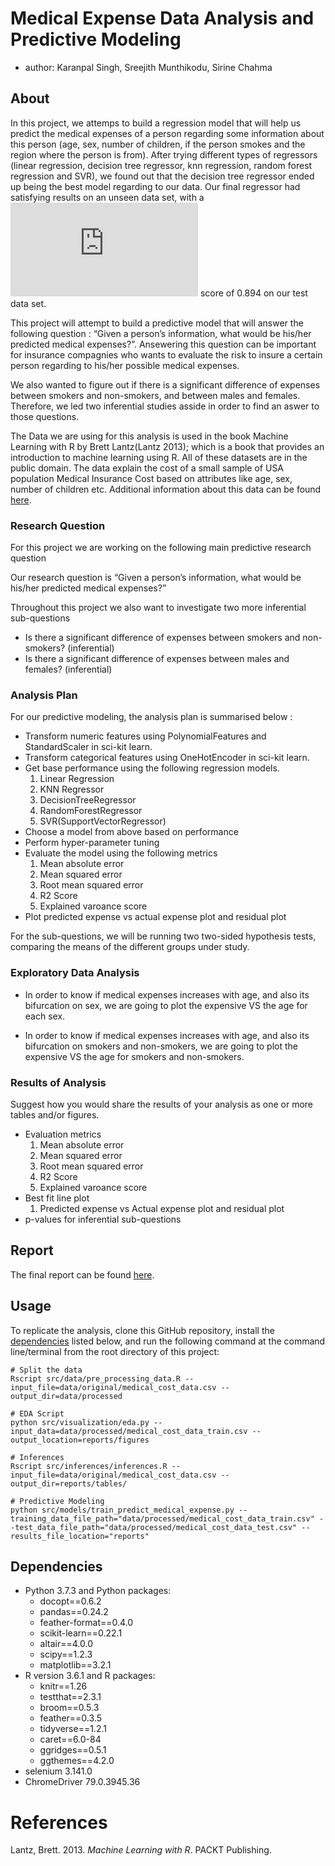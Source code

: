 
# Medical Expense Data Analysis and Predictive Modeling

  - author: Karanpal Singh, Sreejith Munthikodu, Sirine Chahma

## About

In this project, we attemps to build a regression model that will help
us predict the medical expenses of a person regarding some information
about this person (age, sex, number of children, if the person smokes
and the region where the person is from). After trying different types
of regressors (linear regression, decision tree regressor, knn
regression, random forest regression and SVR), we found out that the
decision tree regressor ended up being the best model regarding to our
data. Our final regressor had satisfying results on an unseen data set,
with a ![R^2](https://latex.codecogs.com/png.latex?R%5E2 "R^2") score of
0.894 on our test data set.

This project will attempt to build a predictive model that will answer
the following question : “Given a person’s information, what would be
his/her predicted medical expenses?”. Ansewering this question can be
important for insurance compagnies who wants to evaluate the risk to
insure a certain person regarding to his/her possible medical expenses.

We also wanted to figure out if there is a significant difference of
expenses between smokers and non-smokers, and between males and females.
Therefore, we led two inferential studies asside in order to find an
aswer to those questions.

The Data we are using for this analysis is used in the book Machine
Learning with R by Brett Lantz(Lantz 2013); which is a book that
provides an introduction to machine learning using R. All of these
datasets are in the public domain. The data explain the cost of a small
sample of USA population Medical Insurance Cost based on attributes like
age, sex, number of children etc. Additional information about this data
can be found
[here](https://gist.github.com/meperezcuello/82a9f1c1c473d6585e750ad2e3c05a41).

### Research Question

For this project we are working on the following main predictive
research question

Our research question is “Given a person’s information, what would be
his/her predicted medical expenses?”

Throughout this project we also want to investigate two more inferential
sub-questions

  - Is there a significant difference of expenses between smokers and
    non-smokers? (inferential)
  - Is there a significant difference of expenses between males and
    females? (inferential)

### Analysis Plan

For our predictive modeling, the analysis plan is summarised below :

  - Transform numeric features using PolynomialFeatures and
    StandardScaler in sci-kit learn.  
  - Transform categorical features using OneHotEncoder in sci-kit
    learn.  
  - Get base performance using the following regression models.
    1.  Linear Regression  
    2.  KNN Regressor  
    3.  DecisionTreeRegressor  
    4.  RandomForestRegressor  
    5.  SVR(SupportVectorRegressor)  
  - Choose a model from above based on performance  
  - Perform hyper-parameter tuning  
  - Evaluate the model using the following metrics
    1.  Mean absolute error  
    2.  Mean squared error  
    3.  Root mean squared error  
    4.  R2 Score  
    5.  Explained varoance score  
  - Plot predicted expense vs actual expense plot and residual plot

For the sub-questions, we will be running two two-sided hypothesis
tests, comparing the means of the different groups under study.

### Exploratory Data Analysis

  - In order to know if medical expenses increases with age, and also
    its bifurcation on sex, we are going to plot the expensive VS the
    age for each sex.

  - In order to know if medical expenses increases with age, and also
    its bifurcation on smokers and non-smokers, we are going to plot the
    expensive VS the age for smokers and non-smokers.

### Results of Analysis

Suggest how you would share the results of your analysis as one or more
tables and/or figures.

  - Evaluation metrics
    1.  Mean absolute error  
    2.  Mean squared error  
    3.  Root mean squared error  
    4.  R2 Score  
    5.  Explained varoance score  
  - Best fit line plot
    1.  Predicted expense vs Actual expense plot and residual plot  
  - p-values for inferential sub-questions

## Report

The final report can be found
[here](https://github.com/UBC-MDS/DSCI_522_group_401/blob/master/src/reports/medical_expense_analysis.md).

## Usage

To replicate the analysis, clone this GitHub repository, install the
[dependencies](#dependencies) listed below, and run the following
command at the command line/terminal from the root directory of this
project:

    # Split the data
    Rscript src/data/pre_processing_data.R --input_file=data/original/medical_cost_data.csv --output_dir=data/processed

    # EDA Script
    python src/visualization/eda.py --input_data=data/processed/medical_cost_data_train.csv --output_location=reports/figures

    # Inferences
    Rscript src/inferences/inferences.R --input_file=data/original/medical_cost_data.csv --output_dir=reports/tables/

    # Predictive Modeling
    python src/models/train_predict_medical_expense.py --training_data_file_path="data/processed/medical_cost_data_train.csv" --test_data_file_path="data/processed/medical_cost_data_test.csv" --results_file_location="reports"

## Dependencies

  - Python 3.7.3 and Python packages:
      - docopt==0.6.2
      - pandas==0.24.2
      - feather-format==0.4.0
      - scikit-learn==0.22.1
      - altair==4.0.0
      - scipy==1.2.3
      - matplotlib==3.2.1
  - R version 3.6.1 and R packages:
      - knitr==1.26
      - testthat==2.3.1
      - broom==0.5.3
      - feather==0.3.5
      - tidyverse==1.2.1
      - caret==6.0-84
      - ggridges==0.5.1
      - ggthemes==4.2.0
  - selenium 3.141.0
  - ChromeDriver 79.0.3945.36

# References

<div id="refs" class="references">

<div id="ref-source">

Lantz, Brett. 2013. *Machine Learning with R*. PACKT Publishing.

</div>

</div>
